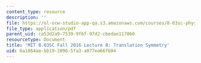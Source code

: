 ```yaml
---
content_type: resource
description: ''
file: https://ol-ocw-studio-app-qa.s3.amazonaws.com/courses/8-03sc-physics-iii-vibrations-and-waves-fall-2016/6a1864aebb1920965fa3a077ea66f684_MIT8_03SCF16_Lec8.pdf
file_type: application/pdf
parent_uid: ca53d2a9-7539-9f6f-97d2-cbedae117060
resourcetype: Document
title: 'MIT 8.03SC Fall 2016 Lecture 8: Translation Symmetry'
uid: 6a1864ae-bb19-2096-5fa3-a077ea66f684
---
```

